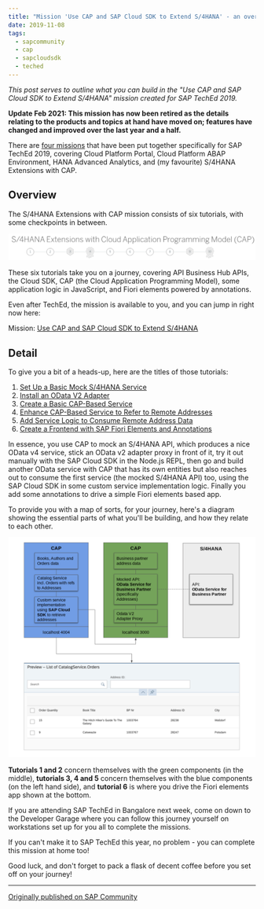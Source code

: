 ```yaml
---
title: "Mission 'Use CAP and SAP Cloud SDK to Extend S/4HANA' - an overview"
date: 2019-11-08
tags:
  - sapcommunity
  - cap
  - sapcloudsdk
  - teched
---
```

*This post serves to outline what you can build in the "Use CAP and SAP
Cloud SDK to Extend S/4HANA" mission created for SAP TechEd 2019.*

**Update Feb 2021: This mission has now been retired as the details
relating to the products and topics at hand have moved on; features have
changed and improved over the last year and a half.**

There are [four missions](https://developers.sap.com/app-space.html)
that have been put together specifically for SAP TechEd 2019, covering
Cloud Platform Portal, Cloud Platform ABAP Environment, HANA Advanced
Analytics, and (my favourite) S/4HANA Extensions with CAP.

## Overview

The S/4HANA Extensions with CAP mission consists of six tutorials, with
some checkpoints in between.

![](/images/2019/11/Screenshot-2019-11-08-at-10.44.18.png)

These six tutorials take you on a journey, covering API Business Hub
APIs, the Cloud SDK, CAP (the Cloud Application Programming Model), some
application logic in JavaScript, and Fiori elements powered by
annotations.

Even after TechEd, the mission is available to you, and you can jump in
right now here:

Mission: [Use CAP and SAP Cloud SDK to Extend
S/4HANA](https://developers.sap.com/mission.cap-s4hana-cloud-extension.html)

## Detail

To give you a bit of a heads-up, here are the titles of those
tutorials:

1.  [Set Up a Basic Mock S/4HANA
    Service](https://developers.sap.com/tutorials/cap-cloudsdk-1-mock-service.html)
2.  [Install an OData V2
    Adapter](https://developers.sap.com/tutorials/cap-cloudsdk-2-v2-adapter.html)
3.  [Create a Basic CAP-Based
    Service](https://developers.sap.com/tutorials/cap-cloudsdk-3-basic-service.html)
4.  [Enhance CAP-Based Service to Refer to Remote
    Addresses](https://developers.sap.com/tutorials/cap-cloudsdk-4-enhance-consume.html)
5.  [Add Service Logic to Consume Remote Address
    Data](https://developers.sap.com/tutorials/cap-cloudsdk-5-srv-logic.html)
6.  [Create a Frontend with SAP Fiori Elements and
    Annotations](https://developers.sap.com/tutorials/cap-cloudsdk-6-fiori-frontend.html)


In essence, you use CAP to mock an S/4HANA API, which produces a nice
OData v4 service, stick an OData v2 adapter proxy in front of it, try it
out manually with the SAP Cloud SDK in the Node.js REPL, then go and
build another OData service with CAP that has its own entities but also
reaches out to consume the first service (the mocked S/4HANA API) too,
using the SAP Cloud SDK in some custom service implementation logic.
Finally you add some annotations to drive a simple Fiori elements based
app.

To provide you with a map of sorts, for your journey, here's a diagram
showing the essential parts of what you'll be building, and how they
relate to each other.

![](/images/2019/11/Screenshot-2019-11-08-at-10.46.17.png)

**Tutorials 1 and 2** concern themselves with the green components (in
the middle), **tutorials 3, 4 and 5** concern themselves with the blue
components (on the left hand side), and **tutorial 6** is where you
drive the Fiori elements app shown at the bottom.

If you are attending SAP TechEd in Bangalore next week, come on down to
the Developer Garage where you can follow this journey yourself on
workstations set up for you all to complete the missions.

If you can't make it to SAP TechEd this year, no problem - you can
complete this mission at home too!

Good luck, and don't forget to pack a flask of decent coffee before you
set off on your journey!

---

[Originally published on SAP Community](https://community.sap.com/t5/technology-blogs-by-sap/mission-quot-use-cap-and-sap-cloud-sdk-to-extend-s-4hana-quot-an-overview/ba-p/13435998)
